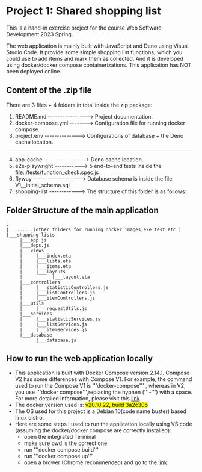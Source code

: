 # Project 1: Shared shopping list

This is a hand-in exercise project for the course Web Software Development 2023 Spring.

The web application is mainly built with JavaScript and Deno using Visual Studio Code. It provide some simple shopping list functions, which you could use to add items and mark them as collected. And it is developed using docker/docker compose containerizations. This application has NOT been deployed online.

## Content of the .zip file

There are 3 files + 4 folders in total inside the zip package: 
1. README.md ----------------> Project documentation.
2. docker-compose.yml -------> Configuration file for running docker compose.
3. project.env --------------> Configurations of database + the Deno cache location. 
________________________________________________________________________________________________
4. app-cache ----------------> Deno cache location.
5. e2e-playwright -----------> 5 end-to-end tests inside the file:./tests/function_check.spec.js
6. flyway -------------------> Database schema is inside the file: V1__initial_schema.sql
7. shopping-list ------------> The structure of this folder is as follows:

## Folder Structure of the main application
    .
    |___......(other folders for running docker images,e2e test etc.)
    |___shopping-lists
         |___app.js
         |___deps.js
         |___views
         |     |___index.eta
         |     |___lists.eta
         |     |___items.eta
         |     |___layouts
         |           |___layout.eta       
         |___controllers
         |     |___statisticControllers.js
         |     |___listControllers.js
         |     |___itemControllers.js
         |___utils
         |     |___requestUtils.js
         |___services
         |     |___statisticServices.js
         |     |___listServices.js
         |     |___itemServices.js
         |___database
               |___database.js

## How to run the web application locally

-  This application is built with Docker Compose version 2.14.1. Compose V2 has some differences with Compose V1. For example, the command used to run the Compose V1 is '''docker-compose''' , whereas in V2, you use '''docker compose''',replacing the hyphen ('''-''') with a space. For more detailed information, please visit this [link](https://docs.docker.com/compose/compose-v2/).
-  The docker version used is: <mark>v20.10.22, build 3a2c30b</mark>
-  The OS used for this project is a Debian 10(code name buster) based linux distro.
-  Here are some steps I used to run the application locally using VS code (assuming the docker/docker compose are correctly installed):
   -  open the integrated Terminal
   -  make sure pwd is the correct one
   -  run '''docker compose build'''
   -  run '''docker compose up'''
   -  open a brower (Chrome recommended) and go to the [link](http://localhost:7777/)



    
    
    
    
 




